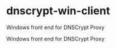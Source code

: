 dnscrypt-win-client
===================

Windows front end for DNSCrypt Proxy

Windows front end for DNSCrypt Proxy
